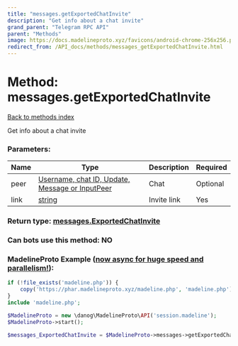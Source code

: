 ```yaml
---
title: "messages.getExportedChatInvite"
description: "Get info about a chat invite"
grand_parent: "Telegram RPC API"
parent: "Methods"
image: https://docs.madelineproto.xyz/favicons/android-chrome-256x256.png
redirect_from: /API_docs/methods/messages_getExportedChatInvite.html
---
```

# Method: messages.getExportedChatInvite
[Back to methods index](index.html)



Get info about a chat invite

### Parameters:

| Name     |    Type       | Description | Required |
|----------|---------------|-------------|----------|
|peer|[Username, chat ID, Update, Message or InputPeer](/API_docs/types/InputPeer.html) | Chat | Optional|
|link|[string](/API_docs/types/string.html) | Invite link | Yes|


### Return type: [messages.ExportedChatInvite](/API_docs/types/messages.ExportedChatInvite.html)

### Can bots use this method: **NO**


### MadelineProto Example ([now async for huge speed and parallelism!](https://docs.madelineproto.xyz/docs/ASYNC.html)):


```php
if (!file_exists('madeline.php')) {
    copy('https://phar.madelineproto.xyz/madeline.php', 'madeline.php');
}
include 'madeline.php';

$MadelineProto = new \danog\MadelineProto\API('session.madeline');
$MadelineProto->start();

$messages_ExportedChatInvite = $MadelineProto->messages->getExportedChatInvite(peer: InputPeer, link: 'string', );
```

